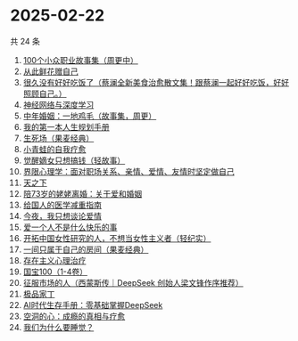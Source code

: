 # 2025-02-22

共 24 条

<!-- BEGIN WEREAD -->
<!-- 最后更新时间 2025-02-22 22:06:09 +0800 -->
1. [100个小众职业故事集（周更中）](https://weread.qq.com/web/bookDetail/6d832b40813ab9a86g01102d)
1. [从此鲜花赠自己](https://weread.qq.com/web/bookDetail/04332240813ab9a8bg011a38)
1. [很久没有好好吃饭了（蔡澜全新美食治愈散文集！跟蔡澜一起好好吃饭，好好照顾自己。）](https://weread.qq.com/web/bookDetail/741329d0813ab9aacg0102d2)
1. [神经网络与深度学习](https://weread.qq.com/web/bookDetail/74732bb0813ab98e0g016e10)
1. [中年婚姻：一地鸡毛（故事集，周更）](https://weread.qq.com/web/bookDetail/8f932ed0813ab9aabg0154a8)
1. [我的第一本人生规划手册](https://weread.qq.com/web/bookDetail/ccd32c507248ef23ccd6275)
1. [生死场（果麦经典）](https://weread.qq.com/web/bookDetail/c8b32d1071913d8dc8b9a89)
1. [小青蛙的自我疗愈](https://weread.qq.com/web/bookDetail/2ea32390813ab9a9eg014f4c)
1. [觉醒嫡女只想搞钱（轻故事）](https://weread.qq.com/web/bookDetail/d7032ff0813ab9accg01340d)
1. [界限心理学：面对职场关系、亲情、爱情、友情时坚定做自己](https://weread.qq.com/web/bookDetail/d5632fc0813ab6e28g014ccc)
1. [天之下](https://weread.qq.com/web/bookDetail/4de326a0721770aa4de95f4)
1. [陪73岁的姥姥离婚：关于爱和婚姻](https://weread.qq.com/web/bookDetail/c4332780813ab9aa1g01537b)
1. [给国人的医学减重指南](https://weread.qq.com/web/bookDetail/ed1324f0813ab91d5g013e7f)
1. [今夜，我只想谈论爱情](https://weread.qq.com/web/bookDetail/db932420813ab9a58g0113fb)
1. [爱一个人不是什么快乐的事](https://weread.qq.com/web/bookDetail/bd032800813ab9a58g012abf)
1. [开拓中国女性研究的人，不想当女性主义者（轻纪实）](https://weread.qq.com/web/bookDetail/ce632fe0813ab9aabg0169e0)
1. [一间只属于自己的房间（果麦经典）](https://weread.qq.com/web/bookDetail/fdd327a07198e688fdd47f6)
1. [存在主义心理治疗](https://weread.qq.com/web/bookDetail/538320a0813ab83e4g01836b)
1. [国宝100（1-4卷）](https://weread.qq.com/web/bookDetail/79132ab0813ab70f5g0143c1)
1. [征服市场的人（西蒙斯传｜DeepSeek 创始人梁文锋作序推荐）](https://weread.qq.com/web/bookDetail/57d322107228916857ddb4f)
1. [极品家丁](https://weread.qq.com/web/bookDetail/0db328005718500dbbecf0a)
1. [AI时代生存手册：零基础掌握DeepSeek](https://weread.qq.com/web/bookDetail/d1232630813ab9b01g012791)
1. [空洞的心：成瘾的真相与疗愈](https://weread.qq.com/web/bookDetail/7fc32530813ab829fg011885)
1. [我们为什么要睡觉？](https://weread.qq.com/web/bookDetail/121323f0729ac578121ce6f)
<!-- END WEREAD -->